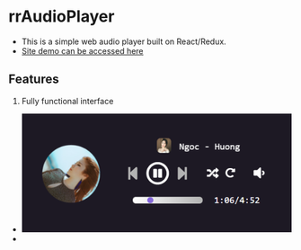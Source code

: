 
# rrAudioPlayer
+ This is a simple web audio player built on React/Redux.
+ [Site demo can be accessed here](https://rraudioplayer.azurewebsites.net)

## Features
1. Fully functional interface
  + ![alt text](./sample.png "sample")
  + 